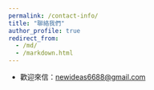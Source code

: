 ```yaml
---
permalink: /contact-info/
title: "聯絡我們"
author_profile: true
redirect_from:
  - /md/
  - /markdown.html
---
```


* 歡迎來信：<a href="mailto:newideas6688@gmail.com" target="_blank">newideas6688@gmail.com</a>
